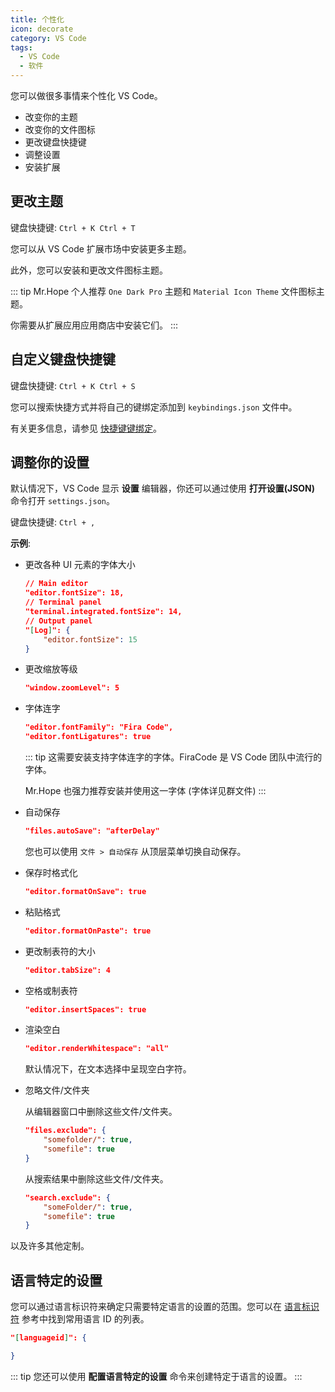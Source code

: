 ```yaml
---
title: 个性化
icon: decorate
category: VS Code
tags:
  - VS Code
  - 软件
---
```


您可以做很多事情来个性化 VS Code。

- 改变你的主题
- 改变你的文件图标
- 更改键盘快捷键
- 调整设置
- 安装扩展

## 更改主题

键盘快捷键: `Ctrl + K Ctrl + T`

您可以从 VS Code 扩展市场中安装更多主题。

此外，您可以安装和更改文件图标主题。

::: tip
Mr.Hope 个人推荐 `One Dark Pro` 主题和 `Material Icon Theme` 文件图标主题。

你需要从扩展应用应用商店中安装它们。
:::

## 自定义键盘快捷键

键盘快捷键: `Ctrl + K Ctrl + S`

您可以搜索快捷方式并将自己的键绑定添加到 `keybindings.json` 文件中。

有关更多信息，请参见 [快捷键键绑定](shortcut-key.md#快捷键编辑器)。

## 调整你的设置

默认情况下，VS Code 显示 **设置** 编辑器，你还可以通过使用 **打开设置(JSON)** 命令打开 `settings.json`。

键盘快捷键: `Ctrl + ,`

**示例**:

- 更改各种 UI 元素的字体大小

  ```json
  // Main editor
  "editor.fontSize": 18,
  // Terminal panel
  "terminal.integrated.fontSize": 14,
  // Output panel
  "[Log]": {
      "editor.fontSize": 15
  }
  ```

- 更改缩放等级

  ```json
  "window.zoomLevel": 5
  ```

- 字体连字

  ```json
  "editor.fontFamily": "Fira Code",
  "editor.fontLigatures": true
  ```

  ::: tip
  这需要安装支持字体连字的字体。FiraCode 是 VS Code 团队中流行的字体。

  Mr.Hope 也强力推荐安装并使用这一字体 (字体详见群文件)
  :::

- 自动保存

  ```json
  "files.autoSave": "afterDelay"
  ```

  您也可以使用 `文件 > 自动保存` 从顶层菜单切换自动保存。

- 保存时格式化

  ```json
  "editor.formatOnSave": true
  ```

- 粘贴格式

  ```json
  "editor.formatOnPaste": true
  ```

- 更改制表符的大小

  ```json
  "editor.tabSize": 4
  ```

- 空格或制表符

  ```json
  "editor.insertSpaces": true
  ```

- 渲染空白

  ```json
  "editor.renderWhitespace": "all"
  ```

  默认情况下，在文本选择中呈现空白字符。

- 忽略文件/文件夹

  从编辑器窗口中删除这些文件/文件夹。

  ```json
  "files.exclude": {
      "somefolder/": true,
      "somefile": true
  }
  ```

  从搜索结果中删除这些文件/文件夹。

  ```json
  "search.exclude": {
      "someFolder/": true,
      "somefile": true
  }
  ```

以及许多其他定制。

## 语言特定的设置

您可以通过语言标识符来确定只需要特定语言的设置的范围。您可以在 [语言标识符](https://code.visualstudio.com/docs/languages/identifiers) 参考中找到常用语言 ID 的列表。

```json
"[languageid]": {

}
```

::: tip
您还可以使用 **配置语言特定的设置** 命令来创建特定于语言的设置。
:::

